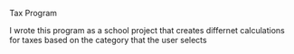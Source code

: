 Tax Program

I wrote this program as a school project that creates differnet calculations for taxes based on the category that the user selects
